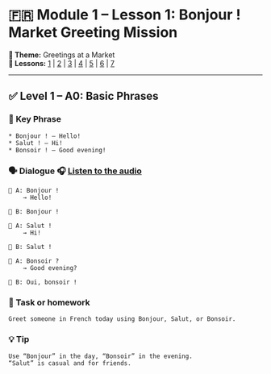 # 🇫🇷 Module 1 – Lesson 1: Bonjour ! Market Greeting Mission

**📘 Theme:** Greetings at a Market  
**🌠 Lessons:** [1](Lesson1.md) | [2](Lesson2.md) | [3](Lesson3.md) | [4](Lesson4.md) | [5](Lesson5.md) | [6](Lesson6.md) | [7](Lesson7.md)

---

## ✅ Level 1 – A0: Basic Phrases

### 📌 Key Phrase
    * Bonjour ! – Hello!
    * Salut ! – Hi!
    * Bonsoir ! – Good evening!

### 🗣️ Dialogue 🎧 [Listen to the audio](https://yourdomain.com/audio/lesson1_1.mp3)

    👩 A: Bonjour !
        → Hello!

    👨 B: Bonjour !

    👩 A: Salut !
        → Hi!

    👨 B: Salut !

    👩 A: Bonsoir ?
        → Good evening?

    👨 B: Oui, bonsoir !

### 🎯 Task or homework
    Greet someone in French today using Bonjour, Salut, or Bonsoir.

### 💡 Tip
    Use “Bonjour” in the day, “Bonsoir” in the evening.
    “Salut” is casual and for friends.
